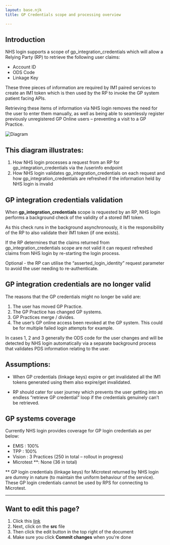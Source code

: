 ```yaml
---
layout: base.njk
title: GP Credentials scope and processing overview

---
```


## Introduction

NHS login supports a scope of gp_integration_credentials which will allow a Relying Party (RP) to retrieve the following user claims:

- Account ID
- ODS Code
- Linkage Key

These three pieces of information are required by IM1 paired services to create an IM1 token which is then used by the RP to invoke the GP system patient facing APIs. 

Retrieving these items of information via NHS login removes the need for the user to enter them manually, as well as being able to seamlessly register previously unregistered GP Online users – preventing a visit to a GP Practice.

![Diagram](nhs-dev-docs/images/gp-credentials-diagram.png)

## This diagram illustrates:
1. How NHS login processes a request from an RP for gp_integration_credentials via the /userinfo endpoint
2. How NHS login validates gp_integration_credentials on each request and how gp_integration_credentials are refreshed if the information held by NHS login is invalid

## GP integration credentials validation

When **gp_integration_credentials** scope is requested by an RP, NHS login performs a background check of the validity of a stored IM1 token. 

As this check runs in the background asynchronously, it is the responsibility of the RP to also validate their IM1 token (if one exists).

If the RP determines that the claims returned from gp_integration_credentials scope are not valid it can request refreshed claims from NHS login by re-starting the login process.

Optional - the RP can utilise the “asserted_login_identity” request parameter to avoid the user needing to re-authenticate.

## GP integration credentials are no longer valid

The reasons that the GP credentials might no longer be valid are:

1. The user has moved GP Practice.
2. The GP Practice has changed GP systems.
3. GP Practices merge / divides.
4. The user’s GP online access been revoked at the GP system. This could be for multiple failed login attempts for example.

In cases 1, 2 and 3 generally the ODS code for the user changes and will be detected by NHS login automatically via a separate background process that validates PDS information relating to the user.

## Assumptions: 
- When GP credentials (linkage keys) expire or get invalidated all the IM1 tokens generated using them also expire/get invalidated.

- RP should cater for user journey which prevents the user getting into an endless “retrieve GP credential” loop if the credentials genuinely can’t be retrieved.

## GP systems coverage

Currently NHS login provides coverage for GP login credentials as per below:


- EMIS :  100%
- TPP  : 100%
- Vision : 3 Practices (250 in total – rollout in progress)
- Microtest **: None (36 in total)

** GP login credentials (linkage keys) for Microtest returned by NHS login are dummy in nature (to maintain the uniform behaviour of the service). These GP login credentials cannot be used by RPS for connecting to Microtest. 


***
## Want to edit this page?
1. Click this [link](https://github.com/faithmawi/nhs-dev-docs)
2. Next, click on the **src** file
2. Then click the edit button in the top right of the document
3. Make sure you click **Commit changes** when you're done